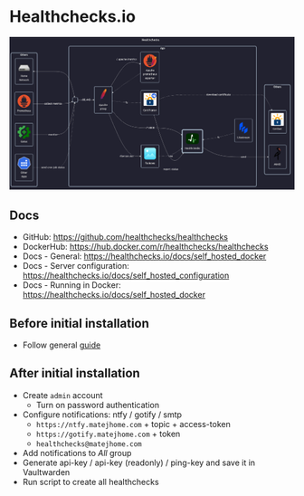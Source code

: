 # Healthchecks.io

![diagram](../../docs/diagrams/out/apps/healthchecks.png)

## Docs

- GitHub: <https://github.com/healthchecks/healthchecks>
- DockerHub: <https://hub.docker.com/r/healthchecks/healthchecks>
- Docs - General: <https://healthchecks.io/docs/self_hosted_docker>
- Docs - Server configuration: <https://healthchecks.io/docs/self_hosted_configuration>
- Docs - Running in Docker: <https://healthchecks.io/docs/self_hosted_docker>

## Before initial installation

- Follow general [guide](../../docs/Checklist%20for%20new%20docker-apps.md)

## After initial installation

- Create `admin` account
    - Turn on password authentication
- Configure notifications: ntfy / gotify / smtp
    - `https://ntfy.matejhome.com` + topic + access-token
    - `https://gotify.matejhome.com` + token
    - `healthchecks@matejhome.com`
- Add notifications to _All_ group
- Generate api-key / api-key (readonly) / ping-key and save it in Vaultwarden
- Run script to create all healthchecks
